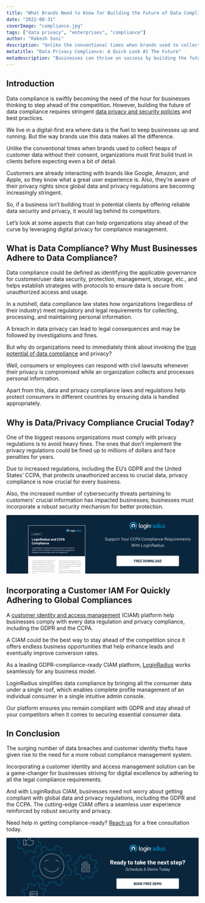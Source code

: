 ```yaml
---
title: "What Brands Need to Know for Building the Future of Data Compliance?"
date: "2022-08-31"
coverImage: "compliance.jpg"
tags: ["data privacy", "enterprises", "compliance"]
author: "Rakesh Soni"
description: "Unlike the conventional times when brands used to collect heaps of customer data without their consent, organizations must first build trust in clients before expecting even a bit of detail. Let’s look at some aspects that can help organizations stay ahead of the curve by leveraging digital privacy for compliance management."
metatitle: "Data Privacy Compliance: A Quick Look At The Future"
metadescription: "Businesses can thrive on success by building the future of data compliance. Read on to know more about compliances and their importance."
--- 
```


## Introduction

Data compliance is swiftly becoming the need of the hour for businesses thinking to step ahead of the competition. However, building the future of data compliance requires stringent [data privacy and security policies](https://www.loginradius.com/blog/identity/consumer-data-privacy-security/) and best practices. 

We live in a digital-first era where data is the fuel to keep businesses up and running. But the way brands use this data makes all the difference. 

Unlike the conventional times when brands used to collect heaps of customer data without their consent, organizations must first build trust in clients before expecting even a bit of detail. 

Customers are already interacting with brands like Google, Amazon, and Apple, so they know what a great user experience is. Also, they’re aware of their privacy rights since global data and privacy regulations are becoming increasingly stringent. 

So, if a business isn’t building trust in potential clients by offering reliable data security and privacy, it would lag behind its competitors. 

Let’s look at some aspects that can help organizations stay ahead of the curve by leveraging digital privacy for compliance management. 


## What is Data Compliance? Why Must Businesses Adhere to Data Compliance?

Data compliance could be defined as identifying the applicable governance for customer/user data security, protection, management, storage, etc., and helps establish strategies with protocols to ensure data is secure from unauthorized access and usage. 

In a nutshell, data compliance law states how organizations (regardless of their industry) meet regulatory and legal requirements for collecting, processing, and maintaining personal information.

A breach in data privacy can lead to legal consequences and may be followed by investigations and fines. 

But why do organizations need to immediately think about invoking the [true potential of data compliance](https://www.loginradius.com/compliances/) and privacy? 

Well, consumers or employees can respond with civil lawsuits whenever their privacy is compromised while an organization collects and processes personal information.

Apart from this, data and privacy compliance laws and regulations help protect consumers in different countries by ensuring data is handled appropriately.


## Why is Data/Privacy Compliance Crucial Today?

One of the biggest reasons organizations must comply with privacy regulations is to avoid heavy fines. The ones that don’t implement the privacy regulations could be fined up to millions of dollars and face penalties for years.

Due to increased regulations, including the EU’s GDPR and the United States’ CCPA, that protects unauthorized access to crucial data, privacy compliance is now crucial for every business.  

Also, the increased number of cybersecurity threats pertaining to customers’ crucial information has impacted businesses; businesses must incorporate a robust security mechanism for better protection. 

[![ccpa-ds](ccpa-ds.png)](https://www.loginradius.com/resource/loginradius-and-ccpa-compliance)

 


## Incorporating a Customer IAM For Quickly Adhering to Global Compliances

A [customer identity and access management](https://www.loginradius.com/blog/identity/customer-identity-and-access-management/) (CIAM) platform help businesses comply with every data regulation and privacy compliance, including the GDPR and the CCPA. 

A CIAM could be the best way to stay ahead of the competition since it offers endless business opportunities that help enhance leads and eventually improve conversion rates. 

As a leading GDPR-compliance-ready CIAM platform, [LoginRadius](https://www.loginradius.com/) works seamlessly for any business model.

LoginRadius simplifies data compliance by bringing all the consumer data under a single roof, which enables complete profile management of an individual consumer in a single intuitive admin console.

Our platform ensures you remain compliant with GDPR and stay ahead of your competitors when it comes to securing essential consumer data.


## In Conclusion

The surging number of data breaches and customer identity thefts have given rise to the need for a more robust compliance management system. 

Incorporating a customer identity and access management solution can be a game-changer for businesses striving for digital excellence by adhering to all the legal compliance requirements. 

And with LoginRadius CIAM, businesses need not worry about getting compliant with global data and privacy regulations, including the GDPR and the CCPA. The cutting-edge CIAM offers a seamless user experience reinforced by robust security and privacy. 

Need help in getting compliance-ready? [Reach us](https://www.loginradius.com/contact-sales/) for a free consultation today. 


[![book-a-demo-loginradius](../../assets/book-a-demo-loginradius.png)](https://www.loginradius.com/contact-us?utm_source=blog&utm_medium=web&utm_campaign=data-privacy-compliance-future)
